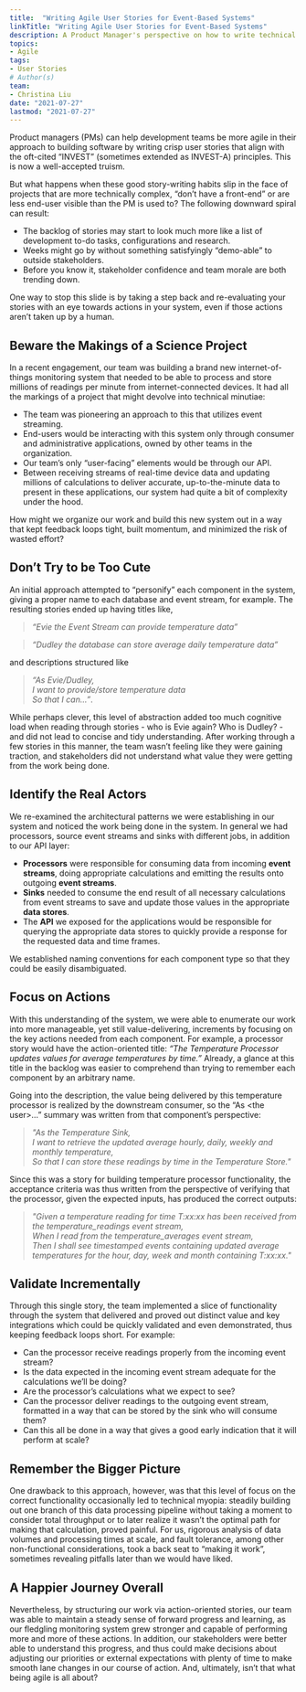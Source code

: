 ```yaml
---
title:  "Writing Agile User Stories for Event-Based Systems"
linkTitle: "Writing Agile User Stories for Event-Based Systems"
description: A Product Manager's perspective on how to write technical backend stories, using an action-oriented approach.
topics:
- Agile
tags:
- User Stories
# Author(s)
team:
- Christina Liu
date: "2021-07-27"
lastmod: "2021-07-27"
---
```


Product managers (PMs) can help development teams be more agile in their approach to building software by writing crisp user stories that align with the oft-cited “INVEST” (sometimes extended as INVEST-A) principles. This is now a well-accepted truism. 

But what happens when these good story-writing habits slip in the face of projects that are more technically complex, “don’t have a front-end” or are less end-user visible than the PM is used to? The following downward spiral can result:

* The backlog of stories may start to look much more like a list of development to-do tasks, configurations and research. 
* Weeks might go by without something satisfyingly “demo-able” to outside stakeholders.
* Before you know it, stakeholder confidence and team morale are both trending down. 

One way to stop this slide is by taking a step back and re-evaluating your stories with an eye towards actions in your system, even if those actions aren’t taken up by a human.


## Beware the Makings of a Science Project

In a recent engagement, our team was building a brand new internet-of-things monitoring system that needed to be able to process and store millions of readings per minute from internet-connected devices. It had all the markings of a project that might devolve into technical minutiae:   

* The team was pioneering an approach to this that utilizes event streaming.
* End-users would be interacting with this system only through consumer and administrative applications, owned by other teams in the organization. 
* Our team’s only “user-facing” elements would be through our API. 
* Between receiving streams of real-time device data and updating millions of calculations to deliver accurate, up-to-the-minute data to present in these applications, our system had quite a bit of complexity under the hood. 

How might we organize our work and build this new system out in a way that kept feedback loops tight, built momentum, and minimized the risk of wasted effort?


## Don’t Try to be Too Cute

An initial approach attempted to “personify” each component in the system, giving a proper name to each database and event stream, for example. The resulting stories ended up having titles like, 

> _“Evie the Event Stream can provide temperature data”_ 

> _“Dudley the database can store average daily temperature data”_ 

and descriptions structured like 

> _“As Evie/Dudley,_ <br> _I want to provide/store temperature data_ <br> _So that I can...”_. 

While perhaps clever, this level of abstraction added too much cognitive load when reading through stories - who is Evie again? Who is Dudley? - and did not lead to concise and tidy understanding. After working through a few stories in this manner, the team wasn’t feeling like they were gaining traction, and stakeholders did not understand what value they were getting from the work being done.  


## Identify the Real Actors

We re-examined the architectural patterns we were establishing in our system and noticed the work being done in the system. In general we had processors, source event streams and sinks with different jobs, in addition to our API layer: 

* **Processors** were responsible for consuming data from incoming **event streams**, doing appropriate calculations and emitting the results onto outgoing **event streams**. 
* **Sinks** needed to consume the end result of all necessary calculations from event streams to save and update those values in the appropriate **data stores**. 
* The **API** we exposed for the applications would be responsible for querying the appropriate data stores to quickly provide a response for the requested data and time frames. 

We established naming conventions for each component type so that they could be easily disambiguated. 


## Focus on Actions

With this understanding of the system, we were able to enumerate our work into more manageable, yet still value-delivering, increments by focusing on the key actions needed from each component. For example, a processor story would have the action-oriented title: _“The Temperature Processor updates values for average temperatures by time.”_ Already, a glance at this title in the backlog was easier to comprehend than trying to remember each component by an arbitrary name. 

Going into the description, the value being delivered by this temperature processor is realized by the downstream consumer, so the “As \<the user\>…” summary was written from that component’s perspective:

> _"As the Temperature Sink,_ <br> _I want to retrieve the updated average hourly, daily, weekly and monthly temperature,_ <br> _So that I can store these readings by time in the Temperature Store."_

Since this was a story for building temperature processor functionality, the acceptance criteria was thus written from the perspective of verifying that the processor, given the expected inputs, has produced the correct outputs:

> _"Given a temperature reading for time T:xx:xx has been received from the temperature_readings event stream, <br> _When I read from the temperature_averages event stream,_ <br> Then I shall see timestamped events containing updated average temperatures for the hour, day, week and month containing T:xx:xx."_


## Validate Incrementally

Through this single story, the team implemented a slice of functionality through the system that delivered and proved out distinct value and key integrations which could be quickly validated and even demonstrated, thus keeping feedback loops short. For example:

* Can the processor receive readings properly from the incoming event stream? 
* Is the data expected in the incoming event stream adequate for the calculations we’ll be doing? 
* Are the processor’s calculations what we expect to see?
* Can the processor deliver readings to the outgoing event stream, formatted in a way that can be stored by the sink who will consume them?
* Can this all be done in a way that gives a good early indication that it will perform at scale?


## Remember the Bigger Picture

One drawback to this approach, however, was that this level of focus on the correct functionality occasionally led to technical myopia: steadily building out one branch of this data processing pipeline without taking a moment to consider total throughput or to later realize it wasn’t the optimal path for making that calculation, proved painful. For us, rigorous analysis of data volumes and processing times at scale, and fault tolerance, among other non-functional considerations, took a back seat to “making it work”, sometimes revealing pitfalls later than we would have liked.


## A Happier Journey Overall

Nevertheless, by structuring our work via action-oriented stories, our team was able to maintain a steady sense of forward progress and learning, as our fledgling monitoring system grew stronger and capable of performing more and more of these actions. In addition, our stakeholders were better able to understand this progress, and thus could make decisions about adjusting our priorities or external expectations with plenty of time to make smooth lane changes in our course of action. And, ultimately, isn’t that what being agile is all about?
